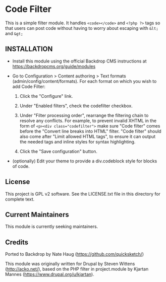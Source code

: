 Code Filter
===========

This is a simple filter module. It handles `<code></code>` and `<?php ?>` tags
so that users can post code without having to worry about escaping with `&lt;`
and `&gt;`


INSTALLATION
------------

- Install this module using the official Backdrop CMS instructions at
  https://backdropcms.org/guide/modules

- Go to Configuration > Content authoring > Text formats
  (admin/config/content/formats). For each format on which you wish to add Code
  Filter:

  1. Click the "Configure" link.

  2. Under "Enabled filters", check the codefilter checkbox.

  3. Under "Filter processing order", rearrange the filtering chain to resolve
     any conflicts. For example, to prevent invalid XHTML in the form of
     `<p><div class="codefilter">` make sure "Code filter" comes before the
     "Convert line breaks into HTML" filter. "Code filter" should also come
     after "Limit allowed HTML tags", to ensure it can output the needed tags
     and inline styles for syntax highlighting.

  4. Click the "Save configuration" button.

- (optionally) Edit your theme to provide a div.codeblock style for blocks of
  code.

License
-------

This project is GPL v2 software. See the LICENSE.txt file in this directory for
complete text.

Current Maintainers
-------------------

This module is currently seeking maintainers.

Credits
-------

Ported to Backdrop by Nate Haug (https://github.com/quicksketch/)

This module was originally written for Drupal by Steven Wittens
(http://acko.net/), based on the PHP filter in project.module by Kjartan Mannes
(https://www.drupal.org/u/kjartan).
